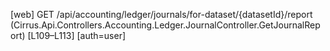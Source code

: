 [web] GET /api/accounting/ledger/journals/for-dataset/{datasetId}/report  (Cirrus.Api.Controllers.Accounting.Ledger.JournalController.GetJournalReport)  [L109–L113] [auth=user]

